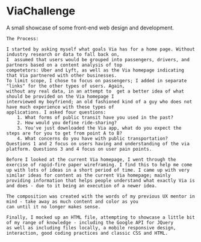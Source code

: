 # ViaChallenge
A small showcase of some front-end web design and development.

	The Process:
	
	I started by asking myself what goals Via has for a home page. Without industry research or data to fall back on,
	I  assumed that users would be grouped into passengers, drivers, and partners based on a content analysis of top 
	competetors: Uber and Lyft, as well as the Via homepage indicating that Via partnered with other businesses. 
	To limit scope, I chose to focus on passengers; I added in separate "links" for the other types of users. Again, 
	without any real data, in an attempt to  get a better idea of what should be provided on the Via homepage I 
	interviewed my boyfriend; an old fashioned kind of a guy who does not have much experience with these types of 
	applications. I asked four questions: 
		1. What forms of public transit have you used in the past?
		2. How would you define ride-sharing?
		3. You've just downloaded the Via app, what do you expect the steps are for you to get from point A to B? 
		4. What concerns do you have with public transportation?
	Questions 1 and 2 focus on users having and understanding of the via platform. Questions 3 and 4 focus on user pain points. 

	Before I looked at the current Via homepage, I went through the exercise of rapid-fire paper wireframing. I find this to help me come 
	up with lots of ideas in a short period of time. I came up with very similar ideas for content as the current Via homepage; mainly
	providing information that helps people understand what exactly Via is and does - due to it being an execution of a newer idea. 

	The composition was created with the words of my previous UX mentor in mind - take away as much content and color as you
	can until it no longer makes sense. 

	Finally, I mocked up an HTML file, attempting to showcase a little bit of my range of knowledge - including the Google API for JQuery
	as well as including files locally, a mobile responsive design, interaction, good coding practices and classic CSS and HTML.
